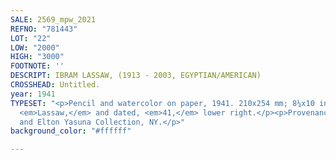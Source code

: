 ```yaml
---
SALE: 2569_mpw_2021
REFNO: "781443"
LOT: "22"
LOW: "2000"
HIGH: "3000"
FOOTNOTE: ''
DESCRIPT: IBRAM LASSAW, (1913 - 2003, EGYPTIAN/AMERICAN)
CROSSHEAD: Untitled.
year: 1941
TYPESET: "<p>Pencil and watercolor on paper, 1941. 210x254 mm; 8¼x10 inches. Signed,
  <em>Lassaw,</em> and dated, <em>41,</em> lower right.</p><p>Provenance: The Penny
  and Elton Yasuna Collection, NY.</p>"
background_color: "#ffffff"

---
```

